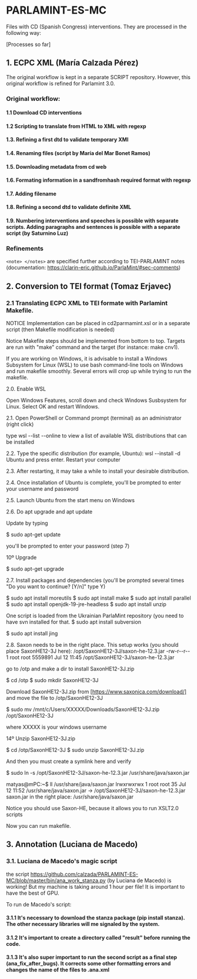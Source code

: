 # PARLAMINT-ES-MC

Files with CD (Spanish Congress) interventions. They are processed in the following way:

[Processes so far]

## 1. ECPC XML (María Calzada Pérez)
The original workflow is kept in a separate SCRIPT repository. However, this original workflow is refined for Parlamint 3.0. 

### Original workflow:
#### 1.1 Download CD interventions
#### 1.2 Scripting to translate from HTML to XML with regexp
#### 1.3. Refining a first dtd to validate temporary XMl
#### 1.4. Renaming files  (script by María del Mar Bonet Ramos)
#### 1.5. Downloading metadata from cd web
#### 1.6. Formating information in a sandfromhash required format with regexp
#### 1.7. Adding filename
#### 1.8. Refining a second dtd to validate definite XML
#### 1.9. Numbering interventions and speeches is possible with separate scripts. Adding paragraphs and sentences is possible with a separate script (by Saturnino Luz) 

### Refinements
```<note> </notes>``` are specified further according to TEI-PARLAMINT notes (documentation: https://clarin-eric.github.io/ParlaMint/#sec-comments)


## 2. Conversion to TEI format (Tomaz Erjavec)

### 2.1 Translating ECPC XML to TEI formate with Parlamint Makefile.

NOTICE Implementation can be placed in cd2parmamint.xsl or in a separate script (then Makefile modification is needed)

Notice Makefile steps should be implemented from bottom to top. Targets are run with "make" command and the target (for instance: make cnv1).

If you are working on Windows, it is advisable to install a Windows Subsystem for Linux (WSL) to use bash command-line tools on Windows and run makefile smoothly. Several errors will crop up while trying to run the makefile.

2.0. Enable WSL

Open Windows Features, scroll down and check Windows Susbsystem for Linux. Select OK and restart Windows.

2.1. Open PowerShell or Command prompt (terminal) as an administrator (right click)

type wsl --list --online to view a list of available WSL distributions that can be installed

2.2. Type the specific distribution (for example, Ubuntu): wsl --install -d Ubuntu and press enter. Restart your computer

2.3. After restarting, it may take a while to install your desirable distribution.

2.4. Once installation of Ubuntu is complete, you'll be prompted to enter your username and password

2.5. Launch Ubuntu from the start menu on Windows

2.6. Do apt upgrade and apt update

Update by typing

$ sudo apt-get update

you'll be prompted to enter your password (step 7)

10º Upgrade

$ sudo apt-get upgrade

2.7. Install packages and dependencies (you'll be prompted several times "Do you want to continue? [Y/n]"
type Y)

$ sudo apt install moreutils
$ sudo apt install make
$ sudo apt install parallel
$ sudo apt install openjdk-19-jre-headless
$ sudo apt install unzip

One script is loaded from the Ukrainian ParlaMint repository (you need to have svn installed for that.
$ sudo apt install subversion

$ sudo apt install jing

2.8. Saxon needs to be in the right place. This setup works (you should place SaxonHE12-3J here):
/opt/SaxonHE12-3J/saxon-he-12.3.jar
-rw-r--r-- 1 root root 5559891 Jul 12 11:45 /opt/SaxonHE12-3J/saxon-he-12.3.jar

go to /otp and make a dir to install SaxonHE12-3J.zip

$ cd /otp
$ sudo mkdir SaxonHE12-3J

Download SaxonHE12-3J.zip from [https://www.saxonica.com/download/] and move the file to /otp/SaxonHE12-3J

$ sudo mv /mnt/c/Users/XXXXX/Downloads/SaxonHE12-3J.zip /opt/SaxonHE12-3J

where XXXXX is your windows username

14º Unzip SaxonHE12-3J.zip

$ cd /otp/SaxonHE12-3J
$ sudo unzip SaxonHE12-3J.zip

And then you must create a symlink here and verify

$ sudo ln -s /opt/SaxonHE12-3J/saxon-he-12.3.jar /usr/share/java/saxon.jar

matyas@mPC:~$ ll /usr/share/java/saxon.jar
lrwxrwxrwx 1 root root 35 Jul 12 11:52 /usr/share/java/saxon.jar -> /opt/SaxonHE12-3J/saxon-he-12.3.jar
saxon.jar in the right place: /usr/share/java/saxon.jar

Notice you should use Saxon-HE, because it allows you to run XSLT2.0 scripts

Now you can run makefile.

## 3. Annotation (Luciana de Macedo)
### 3.1. Luciana de Macedo's magic script
the script https://github.com/calzada/PARLAMINT-ES-MC/blob/master/bin/ana_work_stanza.py  (by Luciana de Macedo) is working! But my machine is taking around 1 hour per file! It is important to have the best of GPU.

To run de Macedo's script: 

#### 3.1.1 It's necessary to download the stanza package (pip install stanza). The other necessary libraries will me signaled by the system.

#### 3.1.2 It's important to create a directory called "result" before running the code.

#### 3.1.3 It's also super important to run the second script as a final step (ana_fix_after_bugs). It corrects some other formatting errors and changes the name of the files to .ana.xml

